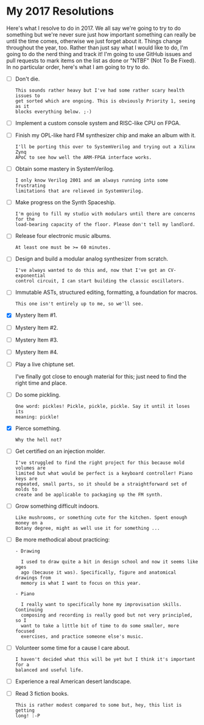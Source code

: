 # My 2017 Resolutions

Here's what I resolve to do in 2017. We all say we're going to try to do
something but we're never sure just how important something can really be until
the time comes, otherwise we just forget about it.  Things change throughout the
year, too.  Rather than just say what I would like to do, I'm going to do the
nerd thing and track it!  I'm going to use GitHub issues and pull requests to
mark items on the list as done or "NTBF" (Not To Be Fixed). In no particular
order, here's what I am going to try to do.

- [ ] Don't die.

      This sounds rather heavy but I've had some rather scary health issues to
      get sorted which are ongoing. This is obviously Priority 1, seeing as it
      blocks everything below. ;-)

- [ ] Implement a custom console system and RISC-like CPU on FPGA.

- [ ] Finish my OPL-like hard FM synthesizer chip and make an album with it.

      I'll be porting this over to SystemVerilog and trying out a Xilinx Zynq
      APoC to see how well the ARM-FPGA interface works.

- [ ] Obtain some mastery in SystemVerilog.

      I only know Verilog 2001 and am always running into some frustrating
      limitations that are relieved in SystemVerilog.

- [ ] Make progress on the Synth Spaceship.

      I'm going to fill my studio with modulars until there are concerns for the
      load-bearing capacity of the floor. Please don't tell my landlord.

- [ ] Release four electronic music albums.

      At least one must be >= 60 minutes.

- [ ] Design and build a modular analog synthesizer from scratch.

      I've always wanted to do this and, now that I've got an CV-exponential
      control circuit, I can start building the classic oscillators.

- [ ] Immutable ASTs, structured editing, formatting, a foundation for macros.

      This one isn't entirely up to me, so we'll see.

- [X] Mystery Item #1.

- [ ] Mystery Item #2.

- [ ] Mystery Item #3.

- [ ] Mystery Item #4.

- [ ] Play a live chiptune set.

     I've finally got close to enough material for this; just need to find the
     right time and place.

- [ ] Do some pickling.

      One word: pickles! Pickle, pickle, pickle. Say it until it loses its
      meaning: pickle!

- [X] Pierce something.

      Why the hell not?

- [ ] Get certified on an injection molder.

      I've struggled to find the right project for this because mold volumes are
      limited but what would be perfect is a keyboard controller! Piano keys are
      repeated, small parts, so it should be a straightforward set of molds to
      create and be applicable to packaging up the FM synth.

- [ ] Grow something difficult indoors.

      Like mushrooms, or something cute for the kitchen. Spent enough money on a
      Botany degree, might as well use it for something ...

- [ ] Be more methodical about practicing:

      - Drawing

        I used to draw quite a bit in design school and now it seems like ages
        ago (because it was). Specifically, figure and anatomical drawings from
        memory is what I want to focus on this year.

      - Piano
        
        I really want to specifically hone my improvisation skills. Continuing
        composing and recording is really good but not very principled, so I
        want to take a little bit of time to do some smaller, more focused
        exercises, and practice someone else's music.

- [ ] Volunteer some time for a cause I care about.

      I haven't decided what this will be yet but I think it's important for a
      balanced and useful life.

- [ ] Experience a real American desert landscape.

- [ ] Read 3 fiction books.

      This is rather modest compared to some but, hey, this list is getting
      long! :-P


